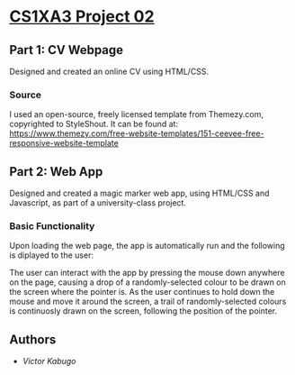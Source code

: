 # <ins>CS1XA3 Project 02</ins>

## Part 1: CV Webpage

Designed and created an online CV using HTML/CSS.

### Source

I used an open-source, freely licensed template from Themezy.com, copyrighted to StyleShout. 
It can be found at: https://www.themezy.com/free-website-templates/151-ceevee-free-responsive-website-template


## Part 2: Web App

Designed and created a magic marker web app, using HTML/CSS and Javascript, as part of a university-class project.

### Basic Functionality

Upon loading the web page, the app is automatically run and the following is diplayed to the user: 

The user can interact with the app by pressing the mouse down anywhere on the page, causing a drop of a randomly-selected colour to be drawn on the screen where the pointer is. As the user continues to hold down the mouse and move it around the screen, a trail of randomly-selected colours is continuosly drawn on the screen, following the position of the pointer.


## Authors
* *Victor Kabugo*